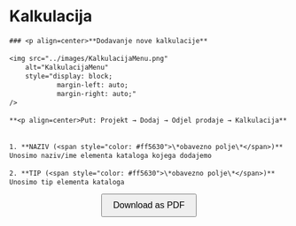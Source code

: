 # Kalkulacija  
<div id="content">

    ### <p align=center>**Dodavanje nove kalkulacije**  

    <img src="../images/KalkulacijaMenu.png"
        alt="KalkulacijaMenu"
        style="display: block;
                margin-left: auto;
                margin-right: auto;" 
    />

    **<p align=center>Put: Projekt → Dodaj → Odjel prodaje → Kalkulacija**  


    1. **NAZIV (<span style="color: #ff5630">\*obavezno polje\*</span>)**   
    Unosimo naziv/ime elementa kataloga kojega dodajemo

    2. **TIP (<span style="color: #ff5630">\*obavezno polje\*</span>)**      
    Unosimo tip elementa kataloga

</div>
<!-- Add this button to download the page as PDF -->
<div align="center">
    <button id="downloadPDF" style="font-size:16px; padding:10px 20px; cursor:pointer;">Download as PDF</button>
</div>

<!-- Include html2pdf.js library -->
<script src="https://cdnjs.cloudflare.com/ajax/libs/html2pdf.js/0.9.2/html2pdf.bundle.min.js"></script>

<!-- Add JavaScript to generate PDF -->
<script>
    document.getElementById('downloadPDF').addEventListener('click', function() {
        var element = document.body; // or specify the specific element you want to convert to PDF
        html2pdf()
            .from(element)
            .save();
    });
</script>

<br></br><br></br>